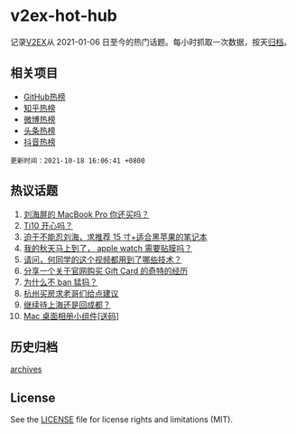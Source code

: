 # v2ex-hot-hub

 记录[V2EX](https://www.v2ex.com/)从 2021-01-06 日至今的热门话题。每小时抓取一次数据，按天[归档](archives)。
 
 ## 相关项目

- [GitHub热榜](https://github.com/snaildev/github-hot-hub)
- [知乎热榜](https://github.com/snaildev/zhihu-hot-hub)
- [微博热榜](https://github.com/snaildev/weibo-hot-hub)
- [头条热榜](https://github.com/snaildev/toutiao-hot-hub)
- [抖音热榜](https://github.com/snaildev/douyin-hot-hub)


 `更新时间：2021-10-18 16:06:41 +0800`

## 热议话题

1. [刘海屏的 MacBook Pro 你还买吗？](https://www.v2ex.com/t/808438)
1. [Ti10 开心吗？](https://www.v2ex.com/t/808415)
1. [迫于不能忍刘海，求推荐 15 寸+适合黑苹果的笔记本](https://www.v2ex.com/t/808439)
1. [我的秋天马上到了， apple watch 需要贴膜吗？](https://www.v2ex.com/t/808435)
1. [请问，何同学的这个视频都用到了哪些技术？](https://www.v2ex.com/t/808412)
1. [分享一个关于官网购买 Gift Card 的奇特的经历](https://www.v2ex.com/t/808408)
1. [为什么不 ban 猛犸？](https://www.v2ex.com/t/808441)
1. [杭州买房求老哥们给点建议](https://www.v2ex.com/t/808481)
1. [继续待上海还是回成都？](https://www.v2ex.com/t/808494)
1. [Mac 桌面相册小组件[送码]](https://www.v2ex.com/t/808492)

## 历史归档

[archives](archives)

## License

See the [LICENSE](LICENSE) file for license rights and limitations (MIT).

